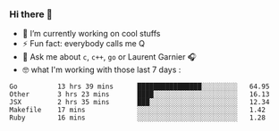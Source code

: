 ### Hi there 👋

<!--
**burgesQ/burgesQ** is a ✨ _special_ ✨ repository because its `README.md` (this file) appears on your GitHub profile.

Here are some ideas to get you started:

- 🌱 I’m currently learning ...
- 👯 I’m looking to collaborate on ...
- 🤔 I’m looking for help with ...
- 📫 How to reach me: ...
- 😄 Pronouns: ...
-->

- 🔭 I’m currently working on cool stuffs
- ⚡ Fun fact: everybody calls me Q 
- 💬 Ask me about `c`, `c++`, `go` or Laurent Garnier 🎧
- 🤓 what I'm working with those last 7 days :
<!--START_SECTION:waka-->
```text
Go          13 hrs 39 mins      ████████████████░░░░░░░░░   64.95 
Other       3 hrs 23 mins       ████░░░░░░░░░░░░░░░░░░░░░   16.13 
JSX         2 hrs 35 mins       ███░░░░░░░░░░░░░░░░░░░░░░   12.34 
Makefile    17 mins             ░░░░░░░░░░░░░░░░░░░░░░░░░   1.42 
Ruby        16 mins             ░░░░░░░░░░░░░░░░░░░░░░░░░   1.28
```
<!--END_SECTION:waka-->
